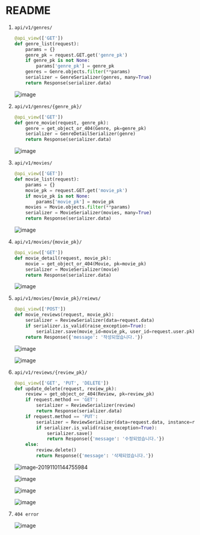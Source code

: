 # README

1. `api/v1/genres/`

   ```python
   @api_view(['GET'])
   def genre_list(request):
       params = {}
       genre_pk = request.GET.get('genre_pk')
       if genre_pk is not None:
           params['genre_pk'] = genre_pk
       genres = Genre.objects.filter(**params)
       serializer = GenreSerializer(genres, many=True)
       return Response(serializer.data)
   ```

   ![image](https://user-images.githubusercontent.com/52534963/68003449-c4efbc00-fcb0-11e9-865c-d11e8ff80237.png)

2. `api/v1/genres/{genre_pk}/`

   ```python
   @api_view(['GET'])
   def genre_movie(request, genre_pk):
       genre = get_object_or_404(Genre, pk=genre_pk)
       serializer = GenreDetailSerializer(genre)
       return Response(serializer.data)
   ```

   ![image](https://user-images.githubusercontent.com/52534963/68003478-ebadf280-fcb0-11e9-9929-c77750b37b90.png)

3. `api/v1/movies/`

   ```python
   @api_view(['GET'])
   def movie_list(request):
       params = {}
       movie_pk = request.GET.get('movie_pk')
       if movie_pk is not None:
           params['movie_pk'] = movie_pk
       movies = Movie.objects.filter(**params)
       serializer = MovieSerializer(movies, many=True)
       return Response(serializer.data)
   ```

   ![image](https://user-images.githubusercontent.com/52534963/68003544-329be800-fcb1-11e9-83c0-b7545bfd3a06.png)

4. `api/v1/movies/{movie_pk}/`

   ```python
   @api_view(['GET'])
   def movie_detail(request, movie_pk):
       movie = get_object_or_404(Movie, pk=movie_pk)
       serializer = MovieSerializer(movie)
       return Response(serializer.data)
   ```

   ![image](https://user-images.githubusercontent.com/52534963/68003604-68d96780-fcb1-11e9-87aa-16ecbdac827d.png)

5. `api/v1/movies/{movie_pk}/reiews/`

   ```python
   @api_view(['POST'])
   def movie_reviews(request, movie_pk):
       serializer = ReviewSerializer(data=request.data)
       if serializer.is_valid(raise_exception=True):
           serializer.save(movie_id=movie_pk, user_id=request.user.pk)
       return Response({'message': '작성되었습니다.'})
   ```

   ![image](https://user-images.githubusercontent.com/52534963/68003770-2f552c00-fcb2-11e9-987f-46e6c3657ac7.png)

   ![image](https://user-images.githubusercontent.com/52534963/68003788-4431bf80-fcb2-11e9-8e41-e8a9414af4ab.png)

6. `api/v1/reviews/{review_pk}/`

   ```python
   @api_view(['GET', 'PUT', 'DELETE'])
   def update_delete(request, review_pk):
       review = get_object_or_404(Review, pk=review_pk)
       if request.method == 'GET':
           serializer = ReviewSerializer(review)
           return Response(serializer.data)
       if request.method == 'PUT':
           serializer = ReviewSerializer(data=request.data, instance=review)
           if serializer.is_valid(raise_exception=True):
               serializer.save()
               return Response({'message': '수정되었습니다.'})
       else:
           review.delete()
           return Response({'message': '삭제되었습니다.'})
   ```

   ![image-20191101144755984](../../../AppData/Roaming/Typora/typora-user-images/image-20191101144755984.png)

   ![image](https://user-images.githubusercontent.com/52534963/68004760-1484b680-fcb6-11e9-8db3-a5b109c378f1.png)

   ![image](https://user-images.githubusercontent.com/52534963/68004365-9a076700-fcb4-11e9-840f-b744120882a8.png)

   ![image](https://user-images.githubusercontent.com/52534963/68006752-f8d0de80-fcbc-11e9-9744-a6d97c60e3ec.png)

7. `404 error`

   ![image](https://user-images.githubusercontent.com/52534963/68003911-c9b56f80-fcb2-11e9-93bf-caf6660c351a.png)

